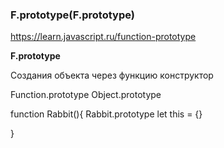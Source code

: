 ### F.prototype(F.prototype)

https://learn.javascript.ru/function-prototype


**F.prototype**

Создания объекта через функцию конструктор

Function.prototype
Object.prototype

function Rabbit(){
Rabbit.prototype
let this = {}

}
